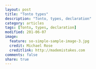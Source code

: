 ```yaml
---
layout: post
title: "Tonto types"
description: "Tonto, types, declaration"
category: articles
tags: [Tonto, types, declaration]
modified: 201-06-07
image:
  feature: so-simple-sample-image-3.jpg
  credit: Michael Rose
  creditlink: http://mademistakes.com
comments: false
share: true
---
```






